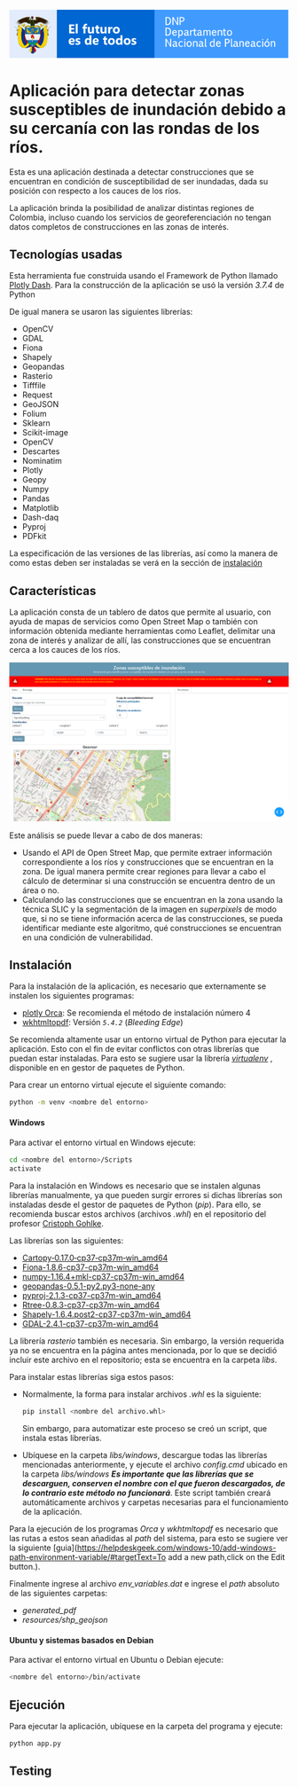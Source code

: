 ![DNPLOGO](assets/img/dnp.PNG)

# Aplicación para detectar zonas susceptibles de inundación debido a su cercanía con las rondas de los ríos.

Esta es una aplicación destinada a detectar construcciones que se encuentran en condición de susceptibilidad de ser inundadas, dada su posición con respecto a los cauces de  los ríos.  

La aplicación brinda la posibilidad de analizar distintas regiones de Colombia, incluso cuando los servicios de georeferenciación no tengan datos completos de construcciones en las zonas de interés.

## Tecnologías usadas

Esta herramienta fue construida usando el Framework de Python llamado [Plotly Dash](https://github.com/plotly/dash). Para la construcción de la aplicación se usó la versión _3.7.4_ de Python

De igual manera se usaron las siguientes librerías:

- OpenCV
- GDAL
- Fiona
- Shapely
- Geopandas
- Rasterio
- Tifffile
- Request
- GeoJSON
- Folium
- Sklearn
- Scikit-image
- OpenCV
- Descartes
- Nominatim
- Plotly
- Geopy
- Numpy
- Pandas
- Matplotlib
- Dash-daq
- Pyproj
- PDFkit

La especificación de las versiones de las librerías, así como la manera de como estas deben ser instaladas se verá en la sección de [instalación](#instalación) 



## Características

La aplicación consta de un tablero de datos que permite al usuario, con ayuda de mapas de servicios como Open Street Map o también con información obtenida mediante herramientas como Leaflet, delimitar una zona de interés y analizar de allí, las construcciones que se encuentran cerca a los cauces de los ríos.

![general-view](assets\img\general-view.PNG) 

Este análisis se puede llevar a cabo de dos maneras:

- Usando el API de Open Street Map, que permite extraer información correspondiente a los ríos y construcciones que se encuentran en la zona. De igual manera permite crear regiones para llevar a cabo el cálculo de determinar si una construcción se encuentra dentro de un área o no.
- Calculando las construcciones que se encuentran en la zona usando la técnica SLIC y la segmentación de la imagen en _superpixels_ de modo que, si no se tiene información acerca de las construcciones, se pueda identificar mediante este algoritmo, qué construcciones se encuentran en una condición de vulnerabilidad.

## Instalación

Para la instalación de la aplicación, es necesario que externamente se instalen los siguientes programas:

- [plotly Orca](https://github.com/plotly/orca): Se recomienda el método de instalación número 4
- [wkhtmltopdf](https://wkhtmltopdf.org/downloads.html): Versión _`5.4.2`_ (_Bleeding Edge_)

Se recomienda altamente usar un entorno virtual de Python para ejecutar la aplicación. Esto con el fin de evitar conflictos con otras librerías que puedan estar instaladas. Para esto se sugiere usar la librería [_virtualenv_](https://pypi.org/project/virtualenv/) , disponible en en gestor de paquetes de Python.

Para crear un entorno virtual ejecute el siguiente comando:

```bash
python -m venv <nombre del entorno>
```

#### Windows

Para activar el entorno virtual en Windows ejecute:

```bash
cd <nombre del entorno>/Scripts
activate
```

Para la instalación en Windows es necesario que se instalen algunas librerías manualmente, ya que pueden surgir errores si dichas librerías son instaladas desde el gestor de paquetes de Python (_pip_). Para ello, se recomienda buscar estos archivos (archivos _.whl_) en el repositorio del profesor [Cristoph Gohlke](https://www.lfd.uci.edu/~gohlke/pythonlibs/).

Las librerías son las siguientes:

- [Cartopy‑0.17.0‑cp37‑cp37m‑win_amd64](https://www.lfd.uci.edu/~gohlke/pythonlibs/#cartopy)
- [Fiona-1.8.6-cp37-cp37m-win_amd64](https://www.lfd.uci.edu/~gohlke/pythonlibs/#fiona)
- [numpy-1.16.4+mkl-cp37-cp37m-win_amd64](https://www.lfd.uci.edu/~gohlke/pythonlibs/#numpy)
- [geopandas-0.5.1-py2.py3-none-any](https://www.lfd.uci.edu/~gohlke/pythonlibs/#geopandas)
- [pyproj-2.1.3-cp37-cp37m-win_amd64](https://www.lfd.uci.edu/~gohlke/pythonlibs/#pyproj)
- [Rtree-0.8.3-cp37-cp37m-win_amd64](https://www.lfd.uci.edu/~gohlke/pythonlibs/#rtree)
- [Shapely-1.6.4.post2-cp37-cp37m-win_amd64](https://www.lfd.uci.edu/~gohlke/pythonlibs/#shapely)
- [GDAL-2.4.1-cp37-cp37m-win_amd64](https://www.lfd.uci.edu/~gohlke/pythonlibs/#gdal)

La librería _rasterio_ también es necesaria. Sin embargo, la versión requerida ya no se encuentra en la página antes mencionada, por lo que se decidió incluir este archivo en el repositorio; esta se encuentra en la carpeta _libs_.

Para instalar estas librerías siga estos pasos:

- Normalmente, la forma para instalar archivos _.whl_ es la siguiente:

    ```bash
    pip install <nombre del archivo.whl>	
    ```

    Sin embargo, para automatizar este proceso se creó un script, que instala estas librerías.

- Ubíquese en la carpeta _libs/windows_, descargue todas las librerías mencionadas anteriormente, y ejecute el archivo _config.cmd_ ubicado en la carpeta _libs/windows_ _**Es importante que las librerías que se descarguen, conserven el nombre con el que fueron descargados, de lo contrario este método no funcionará**_. Este script también creará automáticamente archivos y carpetas necesarias para el funcionamiento de la aplicación. 



Para la ejecución de los programas _Orca_ y _wkhtmltopdf_ es necesario que las rutas a estos sean añadidas al _path_ del sistema, para esto se sugiere ver la siguiente [guia](https://helpdeskgeek.com/windows-10/add-windows-path-environment-variable/#targetText=To add a new path,click on the Edit button.).

Finalmente ingrese al archivo _env_variables.dat_ e ingrese el _path_ absoluto de las siguientes carpetas:

- _generated_pdf_
- _resources/shp_geojson_

#### Ubuntu y sistemas basados en Debian

Para activar el entorno virtual en Ubuntu o Debian ejecute:

```bash
<nombre del entorno>/bin/activate
```



## Ejecución

Para ejecutar la aplicación, ubíquese en la carpeta del programa y ejecute:

```python
python app.py
```



## Testing